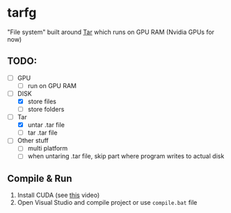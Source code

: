 # tarfg

"File system" built around [Tar](https://wiki.osdev.org/Tar) which runs on GPU RAM (Nvidia GPUs for now)

## TODO:

-   [ ] GPU
    -   [ ] run on GPU RAM
-   [ ] DISK
    -   [x] store files
    -   [ ] store folders
-   [ ] Tar
    -   [x] untar .tar file
    -   [ ] tar .tar file
-   [ ] Other stuff
    -   [ ] multi platform
    -   [ ] when untaring .tar file, skip part where program writes to actual disk

## Compile & Run

1. Install CUDA (see [this](https://www.youtube.com/watch?v=8sDg-lD1fZQ) video)
2. Open Visual Studio and compile project or use `compile.bat` file
